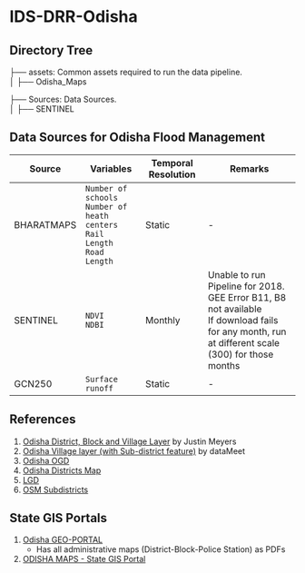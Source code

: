 # IDS-DRR-Odisha

## Directory Tree
├── assets: Common assets required to run the data pipeline. <br>
│   ├── Odisha_Maps <br>

├── Sources: Data Sources. <br>
│   ├── SENTINEL <br>


## Data Sources for Odisha Flood Management 

| Source  | Variables | Temporal Resolution | Remarks |
| ------------- | -------------  | ------------- | ------------- |
| BHARATMAPS  | `Number of schools`<br>`Number of heath centers`<br>`Rail Length`<br>`Road Length`<br>  | Static | - |
| SENTINEL  | `NDVI`<br>`NDBI`  | Monthly | Unable to run Pipeline for 2018. GEE Error B11, B8 not available <br> If download fails for any month, run at different scale (300) for those months |
| GCN250  | `Surface runoff`  | Static | - |

## References

1. [Odisha District, Block and Village Layer](https://github.com/justinelliotmeyers/Odisha_2021_Official_Boundaries) by Justin Meyers
2. [Odisha Village layer (with Sub-district feature)](https://projects.datameet.org/indian_village_boundaries/or/) by dataMeet
3. [Odisha OGD](https://odisha.data.gov.in/)
4. [Odisha Districts Map](https://data.opencity.in/dataset/district-maps-for-states-of-india/resource/odisha-districts-map)
5. [LGD](https://lgdirectory.gov.in/welcome.do)
6. [OSM Subdistricts](https://wiki.openstreetmap.org/wiki/Subdistricts_in_Odisha)

## State GIS Portals
1. [Odisha GEO-PORTAL](http://gisodisha.nic.in/)
    - Has all administrative maps (District-Block-Police Station) as PDFs
2. [ODISHA MAPS - State GIS Portal](https://stategisportal.nic.in/stategisportal/Home/State/21)